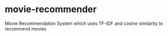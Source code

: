 # movie-recommender
Movie Recommendation System which uses TF-IDF and cosine similarity to recommend movies
